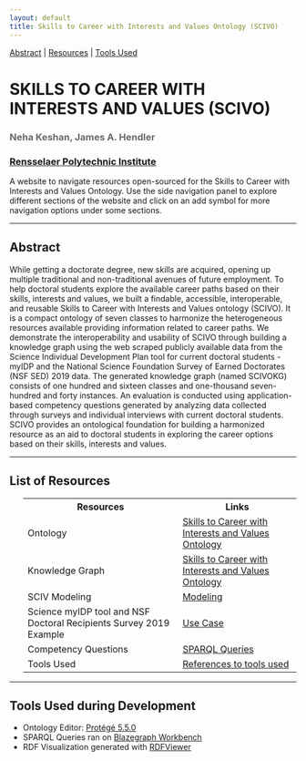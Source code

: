 ```yaml
---
layout: default
title: Skills to Career with Interests and Values Ontology (SCIVO)
---
```


[Abstract](#abstract) | [Resources](#resources) | [Tools Used](#toolsused)


<h1 class="page-title" style="text-transform:uppercase;" id="header">Skills to Career with Interests and Values (SCIVO)</h1>
<h3 style="color:dimgrey;">Neha Keshan, James A. Hendler</h3>
<h3><a href="https://www.rpi.edu/">Rensselaer Polytechnic Institute</a></h3>
<p class="message">A website to navigate resources open-sourced for the Skills to Career with Interests and Values Ontology. Use the side navigation panel to explore different sections of the website and click on an add symbol for more navigation options under some sections.</p>

<hr>
<article class="mb-5" id="abstract">
<content>
  
  
<h2>Abstract</h2>
  <p> While getting a doctorate degree, new skills are acquired, opening up multiple traditional and non-traditional avenues of future employment. To help doctoral students explore the available career paths based on their skills, interests and values, we built a findable, accessible, interoperable, and reusable Skills to Career with Interests and Values ontology (SCIVO). It is a compact ontology of seven classes to harmonize the heterogeneous resources available providing information related to career paths. We demonstrate the interoperability and usability of SCIVO through building a knowledge graph using the web scraped publicly available data from the Science Individual Development Plan tool for current doctoral students - myIDP and the National Science Foundation Survey of Earned Doctorates (NSF SED) 2019 data. The generated knowledge graph (named SCIVOKG) consists of one hundred and sixteen classes and one-thousand seven-hundred and forty instances. An evaluation is conducted using application-based competency questions generated by analyzing data collected through surveys and individual interviews with current doctoral students. SCIVO provides an ontological foundation for building a harmonized resource as an aid to doctoral students in exploring the career options based on their skills, interests and values. </p>
 </content>
 
 <hr/>
 <article class="mb-5" id="resources">
<content>
<h2>List of Resources </h2>
<ul>
 <table style="width:100%">
    <tr>
    <th>Resources</th>
    <th>Links</th> 
  </tr>
  <tr>
    <td>Ontology</td>
    <td><a href="ontology">Skills to Career with Interests and Values Ontology</a> </td> 
  </tr>
  <tr>
    <td>Knowledge Graph</td>
    <td><a href="ontology">Skills to Career with Interests and Values Ontology</a> </td> 
  </tr>
  <tr>
    <td>SCIV Modeling</td>
    <td><a href="modeling#demographics">Modeling</a> </td> 
  </tr>
    <tr>
    <td>Science myIDP tool and NSF Doctoral Recipients Survey 2019 Example</td>
    <td><a href="usecase">Use Case</a> </td> 
  </tr>
   <tr>
    <td>Competency Questions </td>
    <td><a href="competencyquestions#sparql">SPARQL Queries</a> </td> 
  </tr>
   <tr>
    <td>Tools Used </td>
    <td><a href="index#toolsused">References to tools used</a> </td> 
  </tr>
</table>
  
 </ul>
 </content>
 
  <hr/>
 

 <article class="mb-5" id="toolsused">
<content>
  
  
<h2>Tools Used during Development</h2>
  <ul>
  <li>Ontology Editor: <a href="https://protege.stanford.edu/products.php#desktop-protege">Protégé 5.5.0</a></li>
  <li>SPARQL Queries ran on <a href="https://blazegraph.com/">Blazegraph Workbench</a></li>
  <li>RDF Visualization generated with <a href="http://jimmccusker.github.io/rdfviewer/">RDFViewer</a></li>
  </ul>
  </content>

 
